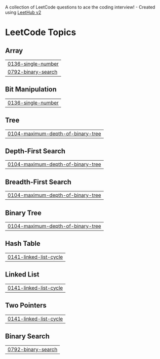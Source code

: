 A collection of LeetCode questions to ace the coding interview! - Created using [LeetHub v2](https://github.com/arunbhardwaj/LeetHub-2.0)
<!---LeetCode Topics Start-->
# LeetCode Topics
## Array
|  |
| ------- |
| [0136-single-number](https://github.com/M-Saad-0/leetcode-practice/tree/master/0136-single-number) |
| [0792-binary-search](https://github.com/M-Saad-0/leetcode-practice/tree/master/0792-binary-search) |
## Bit Manipulation
|  |
| ------- |
| [0136-single-number](https://github.com/M-Saad-0/leetcode-practice/tree/master/0136-single-number) |
## Tree
|  |
| ------- |
| [0104-maximum-depth-of-binary-tree](https://github.com/M-Saad-0/leetcode-practice/tree/master/0104-maximum-depth-of-binary-tree) |
## Depth-First Search
|  |
| ------- |
| [0104-maximum-depth-of-binary-tree](https://github.com/M-Saad-0/leetcode-practice/tree/master/0104-maximum-depth-of-binary-tree) |
## Breadth-First Search
|  |
| ------- |
| [0104-maximum-depth-of-binary-tree](https://github.com/M-Saad-0/leetcode-practice/tree/master/0104-maximum-depth-of-binary-tree) |
## Binary Tree
|  |
| ------- |
| [0104-maximum-depth-of-binary-tree](https://github.com/M-Saad-0/leetcode-practice/tree/master/0104-maximum-depth-of-binary-tree) |
## Hash Table
|  |
| ------- |
| [0141-linked-list-cycle](https://github.com/M-Saad-0/leetcode-practice/tree/master/0141-linked-list-cycle) |
## Linked List
|  |
| ------- |
| [0141-linked-list-cycle](https://github.com/M-Saad-0/leetcode-practice/tree/master/0141-linked-list-cycle) |
## Two Pointers
|  |
| ------- |
| [0141-linked-list-cycle](https://github.com/M-Saad-0/leetcode-practice/tree/master/0141-linked-list-cycle) |
## Binary Search
|  |
| ------- |
| [0792-binary-search](https://github.com/M-Saad-0/leetcode-practice/tree/master/0792-binary-search) |
<!---LeetCode Topics End-->